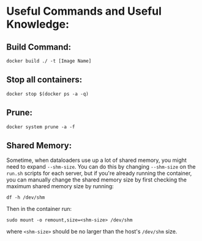 # Useful Commands and Useful Knowledge:

## Build Command:
```
docker build ./ -t [Image Name]
```

## Stop all containers:
```
docker stop $(docker ps -a -q)
```

## Prune:
```
docker system prune -a -f
```

## Shared Memory:

Sometime, when dataloaders use up a lot of shared memory, you might need to expand `--shm-size`.
You can do this by changing `--shm-size` on the `run.sh` scripts for each server, but if you're already running the container, you can manually change the shared memory size by first checking the maximum shared memory size by running:
```
df -h /dev/shm
```
Then in the container run:
```
sudo mount -o remount,size=<shm-size> /dev/shm
```
where `<shm-size>` should be no larger than the host's `/dev/shm` size.